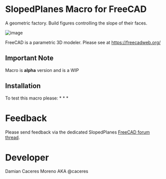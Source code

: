 # SlopedPlanes Macro for FreeCAD
A geometric factory. Build figures controlling the slope of their faces.

![image](https://user-images.githubusercontent.com/4140247/32797459-d40a6dd0-c93f-11e7-8773-a89312c10626.png)

FreeCAD is a parametric 3D modeler. Please see at https://freecadweb.org/

## Important Note
Macro is **alpha** version and is a WIP

## Installation
To test this macro please:
* 
* 
* 

# Feedback
Please send feedback via the dedicated SlopedPlanes [FreeCAD forum thread](https://forum.freecadweb.org/viewtopic.php?f=24&t=25337). 

# Developer
Damian Caceres Moreno AKA @caceres 
